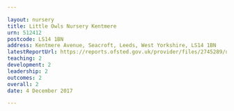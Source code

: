 ```yaml
---

layout: nursery
title: Little Owls Nursery Kentmere
urn: 512412
postcode: LS14 1BN
address: Kentmere Avenue, Seacroft, Leeds, West Yorkshire, LS14 1BN
latestReportUrl: https://reports.ofsted.gov.uk/provider/files/2745289/urn/512412.pdf
teaching: 2
development: 2
leadership: 2
outcomes: 2
overall: 2
date: 4 December 2017

---
```

